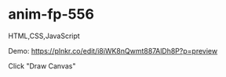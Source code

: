 # anim-fp-556
HTML,CSS,JavaScript

Demo: https://plnkr.co/edit/i8iWK8nQwmt887AlDh8P?p=preview

Click "Draw Canvas"
